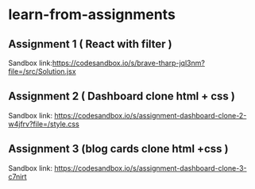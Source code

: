 # learn-from-assignments


## Assignment 1 ( React with filter )
Sandbox link:https://codesandbox.io/s/brave-tharp-jql3nm?file=/src/Solution.jsx

## Assignment 2 ( Dashboard clone html + css )
Sandbox link: https://codesandbox.io/s/assignment-dashboard-clone-2-w4jfrv?file=/style.css

## Assignment 3 (blog cards clone html +css )
Sandbox link: https://codesandbox.io/s/assignment-dashboard-clone-3-c7nirt
